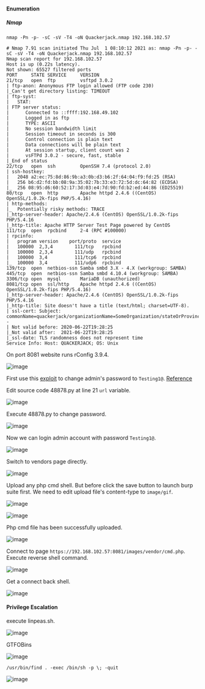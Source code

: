 #### Enumeration

##### Nmap 

```
nmap -Pn -p- -sC -sV -T4 -oN Quackerjack.nmap 192.168.102.57
```

```
# Nmap 7.91 scan initiated Thu Jul  1 08:10:12 2021 as: nmap -Pn -p- -sC -sV -T4 -oN Quackerjack.nmap 192.168.102.57
Nmap scan report for 192.168.102.57
Host is up (0.22s latency).
Not shown: 65527 filtered ports
PORT     STATE SERVICE     VERSION
21/tcp   open  ftp         vsftpd 3.0.2
| ftp-anon: Anonymous FTP login allowed (FTP code 230)
|_Can't get directory listing: TIMEOUT
| ftp-syst: 
|   STAT: 
| FTP server status:
|      Connected to ::ffff:192.168.49.102
|      Logged in as ftp
|      TYPE: ASCII
|      No session bandwidth limit
|      Session timeout in seconds is 300
|      Control connection is plain text
|      Data connections will be plain text
|      At session startup, client count was 2
|      vsFTPd 3.0.2 - secure, fast, stable
|_End of status
22/tcp   open  ssh         OpenSSH 7.4 (protocol 2.0)
| ssh-hostkey: 
|   2048 a2:ec:75:8d:86:9b:a3:0b:d3:b6:2f:64:04:f9:fd:25 (RSA)
|   256 b6:d2:fd:bb:08:9a:35:02:7b:33:e3:72:5d:dc:64:82 (ECDSA)
|_  256 08:95:d6:60:52:17:3d:03:e4:7d:90:fd:b2:ed:44:86 (ED25519)
80/tcp   open  http        Apache httpd 2.4.6 ((CentOS) OpenSSL/1.0.2k-fips PHP/5.4.16)
| http-methods: 
|_  Potentially risky methods: TRACE
|_http-server-header: Apache/2.4.6 (CentOS) OpenSSL/1.0.2k-fips PHP/5.4.16
|_http-title: Apache HTTP Server Test Page powered by CentOS
111/tcp  open  rpcbind     2-4 (RPC #100000)
| rpcinfo: 
|   program version    port/proto  service
|   100000  2,3,4        111/tcp   rpcbind
|   100000  2,3,4        111/udp   rpcbind
|   100000  3,4          111/tcp6  rpcbind
|_  100000  3,4          111/udp6  rpcbind
139/tcp  open  netbios-ssn Samba smbd 3.X - 4.X (workgroup: SAMBA)
445/tcp  open  netbios-ssn Samba smbd 4.10.4 (workgroup: SAMBA)
3306/tcp open  mysql       MariaDB (unauthorized)
8081/tcp open  ssl/http    Apache httpd 2.4.6 ((CentOS) OpenSSL/1.0.2k-fips PHP/5.4.16)
|_http-server-header: Apache/2.4.6 (CentOS) OpenSSL/1.0.2k-fips PHP/5.4.16
|_http-title: Site doesn't have a title (text/html; charset=UTF-8).
| ssl-cert: Subject: commonName=quackerjack/organizationName=SomeOrganization/stateOrProvinceName=SomeState/countryName=--
| Not valid before: 2020-06-22T19:28:25
|_Not valid after:  2021-06-22T19:28:25
|_ssl-date: TLS randomness does not represent time
Service Info: Host: QUACKERJACK; OS: Unix
```

On port 8081 website runs rConfig 3.9.4.

![image](https://github.com/tedchen0001/OSCP-Notes/blob/master/Proving_Grounds_Writeups/Pic/Quackerjack/Quackerjack_2021.07.01_23h30m56s_006_.png)

First use this [exploit](https://www.exploit-db.com/exploits/48878) to change admin's password to `Testing1@`. [Reference](https://gist.github.com/farid007/9f6ad063645d5b1550298c8b9ae953ff)

Edit source code 48878.py at line 21 `url` variable.

![image](https://github.com/tedchen0001/OSCP-Notes/blob/master/Proving_Grounds_Writeups/Pic/Quackerjack/Quackerjack_2021.07.01_23h47m37s_008_.png)

Execute 48878.py to change password.

![image](https://github.com/tedchen0001/OSCP-Notes/blob/master/Proving_Grounds_Writeups/Pic/Quackerjack/Quackerjack_2021.07.01_23h46m34s_007_.png)

Now we can login admin account with password `Testing1@`.

![image](https://github.com/tedchen0001/OSCP-Notes/blob/master/Proving_Grounds_Writeups/Pic/Quackerjack/Quackerjack_2021.07.01_23h53m30s_009_.png)

Switch to vendors page directly.

![image](https://github.com/tedchen0001/OSCP-Notes/blob/master/Proving_Grounds_Writeups/Pic/Quackerjack/Quackerjack_2021.07.01_23h54m11s_010_.png)

Upload any php cmd shell. But before click the save button to launch burp suite first. We need to edit upload file's content-type to `image/gif`.

![image](https://github.com/tedchen0001/OSCP-Notes/blob/master/Proving_Grounds_Writeups/Pic/Quackerjack/Quackerjack_2021.07.01_23h56m48s_012_.png)

![image](https://github.com/tedchen0001/OSCP-Notes/blob/master/Proving_Grounds_Writeups/Pic/Quackerjack/Quackerjack_2021.07.01_23h57m40s_013_.png)

Php cmd file has been successfully uploaded.

![image](https://github.com/tedchen0001/OSCP-Notes/blob/master/Proving_Grounds_Writeups/Pic/Quackerjack/Quackerjack_2021.07.01_23h59m34s_014_.png)

Connect to page `https://192.168.102.57:8081/images/vendor/cmd.php`. Execute reverse shell command.

![image](https://github.com/tedchen0001/OSCP-Notes/blob/master/Proving_Grounds_Writeups/Pic/Quackerjack/Quackerjack_2021.07.02_00h00m40s_015_.png)

Get a connect back shell.

![image](https://github.com/tedchen0001/OSCP-Notes/blob/master/Proving_Grounds_Writeups/Pic/Quackerjack/Quackerjack_2021.07.02_00h02m17s_016_.png)


#### Privilege Escalation

execute linpeas.sh.

![image](https://github.com/tedchen0001/OSCP-Notes/blob/master/Proving_Grounds_Writeups/Pic/Quackerjack/Quackerjack_2021.07.01_23h17m45s_001_.png)

GTFOBins

![image](https://github.com/tedchen0001/OSCP-Notes/blob/master/Proving_Grounds_Writeups/Pic/Quackerjack/Quackerjack_2021.07.01_23h26m43s_005_.png)

```
/usr/bin/find . -exec /bin/sh -p \; -quit
```

![image](https://github.com/tedchen0001/OSCP-Notes/blob/master/Proving_Grounds_Writeups/Pic/Quackerjack/Quackerjack_2021.07.01_23h21m38s_003_.png)

